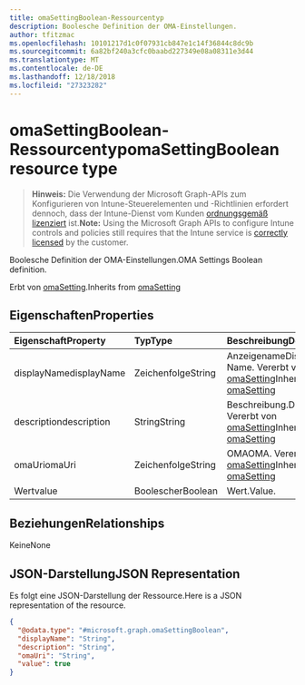 ```yaml
---
title: omaSettingBoolean-Ressourcentyp
description: Boolesche Definition der OMA-Einstellungen.
author: tfitzmac
ms.openlocfilehash: 10101217d1c0f07931cb847e1c14f36844c8dc9b
ms.sourcegitcommit: 6a82bf240a3cfc0baabd227349e08a08311e3d44
ms.translationtype: MT
ms.contentlocale: de-DE
ms.lasthandoff: 12/18/2018
ms.locfileid: "27323282"
---
```

# <a name="omasettingboolean-resource-type"></a><span data-ttu-id="a8a34-103">omaSettingBoolean-Ressourcentyp</span><span class="sxs-lookup"><span data-stu-id="a8a34-103">omaSettingBoolean resource type</span></span>

> <span data-ttu-id="a8a34-104">**Hinweis:** Die Verwendung der Microsoft Graph-APIs zum Konfigurieren von Intune-Steuerelementen und -Richtlinien erfordert dennoch, dass der Intune-Dienst vom Kunden [ordnungsgemäß lizenziert](https://go.microsoft.com/fwlink/?linkid=839381) ist.</span><span class="sxs-lookup"><span data-stu-id="a8a34-104">**Note:** Using the Microsoft Graph APIs to configure Intune controls and policies still requires that the Intune service is [correctly licensed](https://go.microsoft.com/fwlink/?linkid=839381) by the customer.</span></span>

<span data-ttu-id="a8a34-105">Boolesche Definition der OMA-Einstellungen.</span><span class="sxs-lookup"><span data-stu-id="a8a34-105">OMA Settings Boolean definition.</span></span>

<span data-ttu-id="a8a34-106">Erbt von [omaSetting](../resources/intune-deviceconfig-omasetting.md).</span><span class="sxs-lookup"><span data-stu-id="a8a34-106">Inherits from [omaSetting](../resources/intune-deviceconfig-omasetting.md)</span></span>

## <a name="properties"></a><span data-ttu-id="a8a34-107">Eigenschaften</span><span class="sxs-lookup"><span data-stu-id="a8a34-107">Properties</span></span>
|<span data-ttu-id="a8a34-108">Eigenschaft</span><span class="sxs-lookup"><span data-stu-id="a8a34-108">Property</span></span>|<span data-ttu-id="a8a34-109">Typ</span><span class="sxs-lookup"><span data-stu-id="a8a34-109">Type</span></span>|<span data-ttu-id="a8a34-110">Beschreibung</span><span class="sxs-lookup"><span data-stu-id="a8a34-110">Description</span></span>|
|:---|:---|:---|
|<span data-ttu-id="a8a34-111">displayName</span><span class="sxs-lookup"><span data-stu-id="a8a34-111">displayName</span></span>|<span data-ttu-id="a8a34-112">Zeichenfolge</span><span class="sxs-lookup"><span data-stu-id="a8a34-112">String</span></span>|<span data-ttu-id="a8a34-113">Anzeigename</span><span class="sxs-lookup"><span data-stu-id="a8a34-113">Display Name.</span></span> <span data-ttu-id="a8a34-114">Vererbt von [omaSetting](../resources/intune-deviceconfig-omasetting.md)</span><span class="sxs-lookup"><span data-stu-id="a8a34-114">Inherited from [omaSetting](../resources/intune-deviceconfig-omasetting.md)</span></span>|
|<span data-ttu-id="a8a34-115">description</span><span class="sxs-lookup"><span data-stu-id="a8a34-115">description</span></span>|<span data-ttu-id="a8a34-116">String</span><span class="sxs-lookup"><span data-stu-id="a8a34-116">String</span></span>|<span data-ttu-id="a8a34-117">Beschreibung.</span><span class="sxs-lookup"><span data-stu-id="a8a34-117">Description.</span></span> <span data-ttu-id="a8a34-118">Vererbt von [omaSetting](../resources/intune-deviceconfig-omasetting.md)</span><span class="sxs-lookup"><span data-stu-id="a8a34-118">Inherited from [omaSetting](../resources/intune-deviceconfig-omasetting.md)</span></span>|
|<span data-ttu-id="a8a34-119">omaUri</span><span class="sxs-lookup"><span data-stu-id="a8a34-119">omaUri</span></span>|<span data-ttu-id="a8a34-120">Zeichenfolge</span><span class="sxs-lookup"><span data-stu-id="a8a34-120">String</span></span>|<span data-ttu-id="a8a34-121">OMA</span><span class="sxs-lookup"><span data-stu-id="a8a34-121">OMA.</span></span> <span data-ttu-id="a8a34-122">Vererbt von [omaSetting](../resources/intune-deviceconfig-omasetting.md)</span><span class="sxs-lookup"><span data-stu-id="a8a34-122">Inherited from [omaSetting](../resources/intune-deviceconfig-omasetting.md)</span></span>|
|<span data-ttu-id="a8a34-123">Wert</span><span class="sxs-lookup"><span data-stu-id="a8a34-123">value</span></span>|<span data-ttu-id="a8a34-124">Boolescher</span><span class="sxs-lookup"><span data-stu-id="a8a34-124">Boolean</span></span>|<span data-ttu-id="a8a34-125">Wert.</span><span class="sxs-lookup"><span data-stu-id="a8a34-125">Value.</span></span>|

## <a name="relationships"></a><span data-ttu-id="a8a34-126">Beziehungen</span><span class="sxs-lookup"><span data-stu-id="a8a34-126">Relationships</span></span>
<span data-ttu-id="a8a34-127">Keine</span><span class="sxs-lookup"><span data-stu-id="a8a34-127">None</span></span>
## <a name="json-representation"></a><span data-ttu-id="a8a34-128">JSON-Darstellung</span><span class="sxs-lookup"><span data-stu-id="a8a34-128">JSON Representation</span></span>
<span data-ttu-id="a8a34-129">Es folgt eine JSON-Darstellung der Ressource.</span><span class="sxs-lookup"><span data-stu-id="a8a34-129">Here is a JSON representation of the resource.</span></span>
<!-- {
  "blockType": "resource",
  "@odata.type": "microsoft.graph.omaSettingBoolean"
}
-->
``` json
{
  "@odata.type": "#microsoft.graph.omaSettingBoolean",
  "displayName": "String",
  "description": "String",
  "omaUri": "String",
  "value": true
}
```



